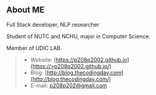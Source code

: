 ## About ME
Full Stack developer, NLP researcher

Student of NUTC and NCHU, major in Computer Science.

Member of UDIC LAB.

> - Website: [https://p208p2002.github.io](https://>p208p2002.github.io/)
> - Blog: [http://blog.thecodingday.com](http://blog.thecodingday.com/)
> - E-mail: p208p202@gmail.com